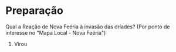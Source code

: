 # Preparação
Qual a Reação de Nova Feéria à invasão das dríades? (Por ponto de interesse no "Mapa Local - Nova Feéria")

1. Virou